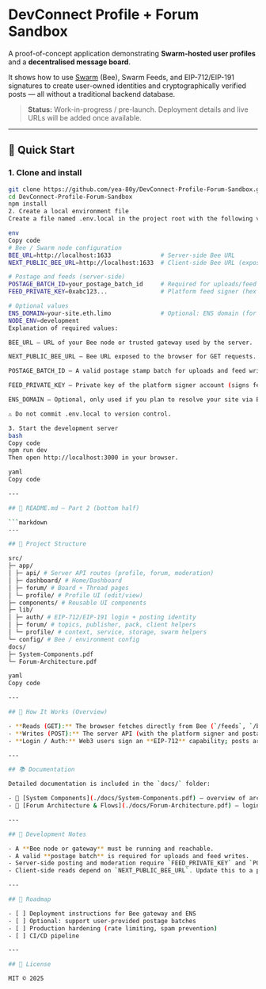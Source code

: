 # DevConnect Profile + Forum Sandbox

A proof-of-concept application demonstrating **Swarm-hosted user profiles** and a **decentralised message board**.

It shows how to use [Swarm](https://docs.ethswarm.org/) (Bee), Swarm Feeds, and EIP-712/EIP-191 signatures to create user-owned identities and cryptographically verified posts — all without a traditional backend database.

> **Status:** Work-in-progress / pre-launch. Deployment details and live URLs will be added once available.

---

## 🚀 Quick Start

### 1. Clone and install

```bash
git clone https://github.com/yea-80y/DevConnect-Profile-Forum-Sandbox.git
cd DevConnect-Profile-Forum-Sandbox
npm install
2. Create a local environment file
Create a file named .env.local in the project root with the following variables:

env
Copy code
# Bee / Swarm node configuration
BEE_URL=http://localhost:1633              # Server-side Bee URL
NEXT_PUBLIC_BEE_URL=http://localhost:1633  # Client-side Bee URL (exposed to the browser)

# Postage and feeds (server-side)
POSTAGE_BATCH_ID=your_postage_batch_id     # Required for uploads/feed writes
FEED_PRIVATE_KEY=0xabc123...               # Platform feed signer (hex private key)

# Optional values
ENS_DOMAIN=your-site.eth.limo              # Optional: ENS domain (for future deployment)
NODE_ENV=development
Explanation of required values:

BEE_URL – URL of your Bee node or trusted gateway used by the server.

NEXT_PUBLIC_BEE_URL – Bee URL exposed to the browser for GET requests.

POSTAGE_BATCH_ID – A valid postage stamp batch for uploads and feed writes.

FEED_PRIVATE_KEY – Private key of the platform signer account (signs feeds).

ENS_DOMAIN – Optional, only used if you plan to resolve your site via ENS.

⚠️ Do not commit .env.local to version control.

3. Start the development server
bash
Copy code
npm run dev
Then open http://localhost:3000 in your browser.

yaml
Copy code

---

## 📄 README.md – Part 2 (bottom half)

```markdown
---

## 📁 Project Structure

src/
├─ app/
│ ├─ api/ # Server API routes (profile, forum, moderation)
│ ├─ dashboard/ # Home/Dashboard
│ ├─ forum/ # Board + Thread pages
│ └─ profile/ # Profile UI (edit/view)
├─ components/ # Reusable UI components
├─ lib/
│ ├─ auth/ # EIP-712/EIP-191 login + posting identity
│ ├─ forum/ # topics, publisher, pack, client helpers
│ └─ profile/ # context, service, storage, swarm helpers
└─ config/ # Bee / environment config
docs/
├─ System-Components.pdf
└─ Forum-Architecture.pdf

yaml
Copy code

---

## 🐝 How It Works (Overview)

- **Reads (GET):** The browser fetches directly from Bee (`/feeds`, `/bytes`, `/bzz`) to display profiles, posts, and avatars.  
- **Writes (POST):** The server API (with the platform signer and postage batch) uploads immutable JSON blobs and updates Swarm feeds.  
- **Login / Auth:** Web3 users sign an **EIP-712** capability; posts are signed with **EIP-191** and verified before publishing.

---

## 📚 Documentation

Detailed documentation is included in the `docs/` folder:

- 📘 [System Components](./docs/System-Components.pdf) – overview of architecture and deployment  
- 🧠 [Forum Architecture & Flows](./docs/Forum-Architecture.pdf) – login, profile feeds, posting, replies

---

## 🧰 Development Notes

- A **Bee node or gateway** must be running and reachable.
- A valid **postage batch** is required for uploads and feed writes.
- Server-side posting and moderation require `FEED_PRIVATE_KEY` and `POSTAGE_BATCH_ID`.
- Client-side reads depend on `NEXT_PUBLIC_BEE_URL`. Update this to a public gateway if needed.

---

## 📍 Roadmap

- [ ] Deployment instructions for Bee gateway and ENS
- [ ] Optional: support user-provided postage batches
- [ ] Production hardening (rate limiting, spam prevention)
- [ ] CI/CD pipeline

---

## 📜 License

MIT © 2025
